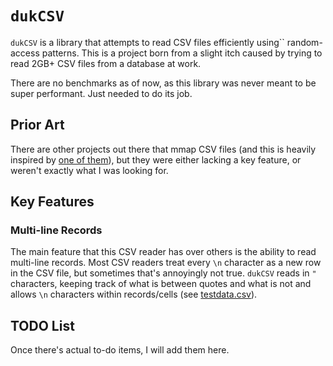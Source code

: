 # `dukCSV`

`dukCSV` is a library that attempts to read CSV files efficiently using``
random-access patterns. This is a project born from a slight itch caused by
trying to read 2GB+ CSV files from a database at work.

There are no benchmarks as of now, as this library was never meant to be
super performant. Just needed to do its job.

## Prior Art

There are other projects out there that mmap CSV files (and this is heavily
inspired by [one of them](https://github.com/carbocation/genomisc/tree/master/ramcsv)),
but they were either lacking a key feature, or weren't exactly what I was
looking for.

## Key Features

### Multi-line Records

The main feature that this CSV reader has over others is the ability to read
multi-line records. Most CSV readers treat every `\n` character as a new row
in the CSV file, but sometimes that's annoyingly not true. `dukCSV` reads in
`"` characters, keeping track of what is between quotes and what is not and
allows `\n` characters within records/cells (see
[testdata.csv](./testdata/test.csv)).

## TODO List

Once there's actual to-do items, I will add them here.